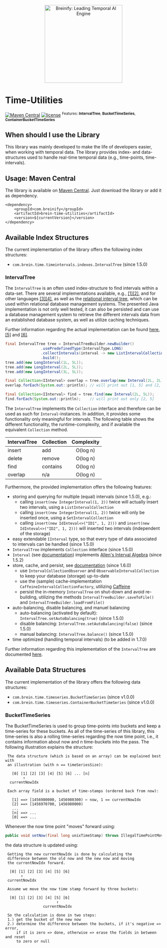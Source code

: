 <!--
  Title: Breinify Time-Utilities (e.g., IntervalTree, BucketTimeSeries)
  Description: Java library containing data- and index-structures to deal with (temporal) problems, e.g., IntervalTree, BucketTimeSeries.
  Author: breinify
  -->

<p align="center">
  <img src="https://www.breinify.com/img/Breinify_logo.png" alt="Breinify: Leading Temporal AI Engine" width="250">
</p>

# Time-Utilities 
[![Maven Central](https://maven-badges.herokuapp.com/maven-central/com.breinify/brein-time-utilities/badge.svg)](https://maven-badges.herokuapp.com/maven-central/com.breinify/brein-time-utilities)
[![license](https://img.shields.io/github/license/mashape/apistatus.svg)](https://github.com/Breinify/brein-time-utilities)
<sup>Features: **IntervalTree**, **BucketTimeSeries**, **ContainerBucketTimeSeries**</sup>

## When should I use the Library
This library was mainly developed to make the life of developers easier, when working with temporal data.
The library provides index- and data-structures used to handle real-time temporal data (e.g., time-points, time-intervals).

## Usage: Maven Central

The library is available on [Maven Central](https://search.maven.org/#search%7Cga%7C1%7Ca%3A%22brein-time-utilities%22). Just 
download the library or add it as dependency.

```pom
<dependency>
    <groupId>com.breinify</groupId>
    <artifactId>brein-time-utilities</artifactId>
    <version>${currentVersion}</version>
</dependency>
```

## Available Index Structures
The current implementation of the library offers the following index structures:
- `com.brein.time.timeintervals.indexes.IntervalTree` (since 1.5.0)

### IntervalTree
The `IntervalTree` is an often used index-structure to find intervals within a data-set. There 
are several implementations available, e.g., [[1]](https://github.com/kevinjdolan/intervaltree)[[2]](https://github.com/search?l=Java&p=1&q=intervaltree&type=Repositories&utf8=%E2%9C%93), and for 
other languages [[3]](https://github.com/chaimleib/intervaltree)[[4]](http://code.google.com/p/intervaltree/), 
as well as the [relational interval tree](http://blogs.solidq.com/en/sqlserver/static-relational-interval-tree/), 
which can be used within relational database management systems. The presented Java implementation 
is not only well tested, it can also be persisted and can use a database management system to retrieve the different 
intervals data from an established database system, as well as utilize caching techniques.

Further information regarding the actual implementation can be found [here](docs/README.md), [[5]](http://www.geeksforgeeks.org/interval-tree/)
and [[6]](http://www.davismol.net/2016/02/07/data-structures-augmented-interval-tree-to-search-for-interval-overlapping/).

```java
final IntervalTree tree = IntervalTreeBuilder.newBuilder()
                .usePredefinedType(IntervalType.LONG)
                .collectIntervals(interval -> new ListIntervalCollection())
                .build();
tree.add(new LongInterval(1L, 5L));
tree.add(new LongInterval(2L, 5L));
tree.add(new LongInterval(3L, 5L));

final Collection<IInterval> overlap = tree.overlap(new Interval(2L, 2L));
overlap.forEach(System.out::println); // will print out [1, 5] and [2, 5]

final Collection<IInterval> find = tree.find(new Interval(2L, 5L));
find.forEach(System.out::println);    // will print out only [2, 5]
```

The `IntervalTree` implements the `Collection` interface and therefore can be used as such for `Interval`-instances.
In addition, it provides some functionality only meaningful for intervals. The following table shows the different 
functionality, the runtime-complexity, and if available the equivalent `Collection` method.

| IntervalTree          |  Collection           |  Complexity  |
| --------------------- | --------------------- |:------------:|
| insert                | add                   | O(log n)     |
| delete                | remove                | O(log n)     |
| find                  | contains              | O(log n)     |
| overlap               | n/a                   | O(log n)     |

Furthermore, the provided implementation offers the following features:

- storing and querying for multiple (equal) intervals (since 1.5.0), e.g.:
  - calling `insert(new IntegerInterval(1, 2))` twice will actually insert two intervals, using a `ListIntervalCollection`
  - calling `insert(new IntegerInterval(1, 2))` twice will only be inserted once, using a `SetIntervalCollection`
  - calling `insert(new IdInteval<>("ID1", 1, 2)))` and `insert(new IdInteval<>("ID2", 1, 2)))` will inserted two intervals (independent of the storage)
- easy extendable `IInterval` type, so that every type of data associated to intervals can be handled (since 1.5.0)
- `IntervalTree` implements `Collection` interface (since 1.5.0)
- `Interval` (see [documentation](docs/Interval.md)) implements [Allen's Interval Algebra](https://en.wikipedia.org/wiki/Allen's_interval_algebra) (since 1.5.2)
- store, cache, and persist, see [documentation](docs/StoreCachePersist.md) (since 1.6.0)
  - use `IntervalCollectionObserver` and `ObservableIntervalCollection` to keep your database (storage) up-to-date
  - use the (sample) cache-implementation `CaffeineIntervalCollectionFactory`, utilizing [Caffeine](https://github.com/ben-names/caffeine)
  - persist the in-memory `IntervalTree` on shut-down and avoid re-building, utilizing the methods `IntervalTreeBuilder.saveToFile()` and `IntervalTreeBuilder.loadFromFile()`
- auto-balancing, disable balancing, and manuel balancing
  - auto-balancing (activated by default): `IntervalTree.setAutoBalancing(true)` (since 1.5.0)
  - disable balancing: `IntervalTree.setAutoBalancing(false)` (since 1.5.0)
  - manual balancing: `IntervalTree.balance()`  (since 1.5.0)
- time optimized (handling temporal intervals) (to be added in 1.7.0)

Further information regarding this implementation of the `IntervalTree` are documented [here](docs/README.md).

## Available Data Structures
The current implementation of the library offers the following data structures:
- `com.brein.time.timeseries.BucketTimeSeries` (since v1.0.0)
- `com.brein.time.timeseries.ContainerBucketTimeSeries` (since v1.0.0)

### BucketTimeSeries
The BucketTimeSeries is used to group time-points into buckets and keep a time-series
for these buckets. As all of the time-series of this library, this time-series is also
a rolling time-series regarding the now time point, i.e., it contains information about
now and n time-buckets into the pass. The following illustration explains the structure:

```
 The data structure (which is based on an array) can be explained best with
 an illustration (with n == timeSeriesSize):

   [0] [1] [2] [3] [4] [5] [6] ... [n]
        ↑
  currentNowIdx

 Each array field is a bucket of time-stamps (ordered back from now):

   [1] ==> [1456980000, 1456980300) ← now, 1 == currentNowIdx
   [2] ==> [1456970700, 1456980000)
   ...
   [n] ==> ...
   [0] ==> ...
```

Whenever the now time point "moves" forward using:

```java
public void setNow(final long unixTimeStamp) throws IllegalTimePointMovement
```

the data structure is updated using:

```
 Getting the new currentNowIdx is done by calculating the
 difference between the old now and the new now and moving
 the currentNowIdx forward.

  [0] [1] [2] [3] [4] [5] [6]
       ↑
 currentNowIdx

 Assume we move the now time stamp forward by three buckets:

  [0] [1] [2] [3] [4] [5] [6]
                       ↑
                 currentNowIdx

 So the calculation is done in two steps:
 1.) get the bucket of the new now
 2.) determine the difference between the buckets, if it's negative => error,
     if it is zero => done, otherwise => erase the fields in between and reset
     to zero or null
```
